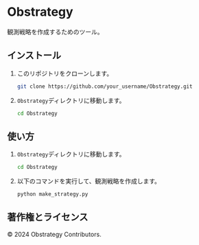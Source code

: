 # Obstrategy

観測戦略を作成するためのツール。

## インストール

1. このリポジトリをクローンします。

    ```bash
    git clone https://github.com/your_username/Obstrategy.git
    ```
    
3. `Obstrategy`ディレクトリに移動します。

    ```bash
    cd Obstrategy
    ```

## 使い方

1. `Obstrategy`ディレクトリに移動します。

    ```bash
    cd Obstrategy
    ```

2. 以下のコマンドを実行して、観測戦略を作成します。

    ```bash
    python make_strategy.py
    ```

## 著作権とライセンス

© 2024 Obstrategy Contributors.
